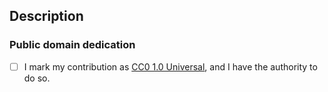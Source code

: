 ## Description

<!-- A summary of the changes, and ideally a link to a discussion or issue -->

### Public domain dedication

- [ ] I mark my contribution as [CC0 1.0 Universal](https://creativecommons.org/publicdomain/zero/1.0/), and I have the authority to do so.
